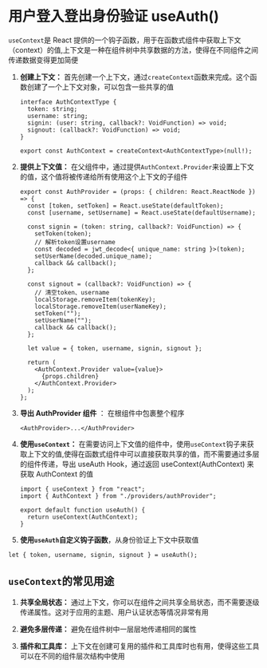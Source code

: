 # 用户登入登出身份验证 useAuth()

`useContext`是 React 提供的一个钩子函数，用于在函数式组件中获取上下文（context）的值,上下文是一种在组件树中共享数据的方法，使得在不同组件之间传递数据变得更加简便

1. **创建上下文：** 首先创建一个上下文，通过`createContext`函数来完成。这个函数创建了一个上下文对象，可以包含一些共享的值

   ```tsx
   interface AuthContextType {
     token: string;
     username: string;
     signin: (user: string, callback?: VoidFunction) => void;
     signout: (callback?: VoidFunction) => void;
   }

   export const AuthContext = createContext<AuthContextType>(null!);
   ```

2. **提供上下文值：** 在父组件中，通过提供`AuthContext.Provider`来设置上下文的值，这个值将被传递给所有使用这个上下文的子组件

   ```tsx
   export const AuthProvider = (props: { children: React.ReactNode }) => {
     const [token, setToken] = React.useState(defaultToken);
     const [username, setUsername] = React.useState(defaultUsername);

     const signin = (token: string, callback?: VoidFunction) => {
       setToken(token);
       // 解析token设置username
       const decoded = jwt_decode<{ unique_name: string }>(token);
       setUserName(decoded.unique_name);
       callback && callback();
     };

     const signout = (callback?: VoidFunction) => {
       // 清空token、username
       localStorage.removeItem(tokenKey);
       localStorage.removeItem(userNameKey);
       setToken("");
       setUserName("");
       callback && callback();
     };

     let value = { token, username, signin, signout };

     return (
       <AuthContext.Provider value={value}>
         {props.children}
       </AuthContext.Provider>
     );
   };
   ```

3. **导出 AuthProvider 组件** ： 在根组件中包裹整个程序

   ```tsx
   <AuthProvider>...</AuthProvider>
   ```

4. **使用`useContext`：** 在需要访问上下文值的组件中，使用`useContext`钩子来获取上下文的值,使得在函数式组件中可以直接获取共享的值，而不需要通过多层的组件传递，导出 useAuth Hook，通过返回 useContext(AuthContext) 来获取 AuthContext 的值

   ```tsx
   import { useContext } from "react";
   import { AuthContext } from "./providers/authProvider";

   export default function useAuth() {
     return useContext(AuthContext);
   }
   ```

5. **使用`useAuth`自定义钩子函数**，从身份验证上下文中获取值

```tsx
let { token, username, signin, signout } = useAuth();
```

## `useContext`的常见用途

1. **共享全局状态：** 通过上下文，你可以在组件之间共享全局状态，而不需要逐级传递属性。这对于应用的主题、用户认证状态等情况非常有用

2. **避免多层传递：** 避免在组件树中一层层地传递相同的属性

3. **插件和工具库：** 上下文在创建可复用的插件和工具库时也有用，使得这些工具可以在不同的组件层次结构中使用
